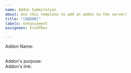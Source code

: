 ```yaml
---
name: Addon Submitation
about: Use this template to add an addon to the server!
title: "[ADDON]"
labels: enhancement
assignees: ErikPDev

---
```


Addon Name:
<!-- Write the Addon name here --!>

<br>
Addon's purpose:
<!-- Write what does the addon do here --!>
 
<br>
Addon's link:
<!-- Paste the addon link here, pastebin or github is supported --!>
